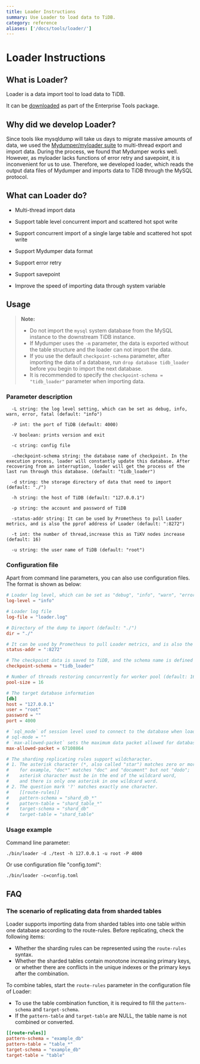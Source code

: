 ```yaml
---
title: Loader Instructions
summary: Use Loader to load data to TiDB.
category: reference
aliases: ['/docs/tools/loader/']
---
```


# Loader Instructions

## What is Loader?

Loader is a data import tool to load data to TiDB.

It can be [downloaded](/v3.1/reference/tools/download.md) as part of the Enterprise Tools package.

## Why did we develop Loader?

Since tools like mysqldump will take us days to migrate massive amounts of data, we used the [Mydumper/myloader suite](https://github.com/maxbube/mydumper) to multi-thread export and import data. During the process, we found that Mydumper works well. However, as myloader lacks functions of error retry and savepoint, it is inconvenient for us to use. Therefore, we developed loader, which reads the output data files of Mydumper and imports data to TiDB through the MySQL protocol.

## What can Loader do?

+ Multi-thread import data

+ Support table level concurrent import and scattered hot spot write

+ Support concurrent import of a single large table and scattered hot spot write

+ Support Mydumper data format

+ Support error retry

+ Support savepoint

+ Improve the speed of importing data through system variable

## Usage

> **Note:**
>
> - Do not import the `mysql` system database from the MySQL instance to the downstream TiDB instance.
> - If Mydumper uses the `-m` parameter, the data is exported without the table structure and the loader can not import the data.
> - If you use the default `checkpoint-schema` parameter, after importing the data of a database, run `drop database tidb_loader` before you begin to import the next database.
> - It is recommended to specify the `checkpoint-schema = "tidb_loader"` parameter when importing data.

### Parameter description

```
  -L string: the log level setting, which can be set as debug, info, warn, error, fatal (default: "info")

  -P int: the port of TiDB (default: 4000)

  -V boolean: prints version and exit

  -c string: config file

  -checkpoint-schema string: the database name of checkpoint. In the execution process, loader will constantly update this database. After recovering from an interruption, loader will get the process of the last run through this database. (default: "tidb_loader")

  -d string: the storage directory of data that need to import (default: "./")

  -h string: the host of TiDB (default: "127.0.0.1")

  -p string: the account and password of TiDB

  -status-addr string: It can be used by Prometheus to pull Loader metrics, and is also the pprof address of Loader (default: ":8272")

  -t int: the number of thread,increase this as TiKV nodes increase (default: 16)

  -u string: the user name of TiDB (default: "root")
```

### Configuration file

Apart from command line parameters, you can also use configuration files. The format is shown as below:

```toml
# Loader log level, which can be set as "debug", "info", "warn", "error" and "fatal" (default: "info")
log-level = "info"

# Loader log file
log-file = "loader.log"

# Directory of the dump to import (default: "./")
dir = "./"

# It can be used by Prometheus to pull Loader metrics, and is also the pprof address of Loader (default: ":8272").
status-addr = ":8272"

# The checkpoint data is saved to TiDB, and the schema name is defined here.
checkpoint-schema = "tidb_loader"

# Number of threads restoring concurrently for worker pool (default: 16). Each worker restore one file at a time.
pool-size = 16

# The target database information
[db]
host = "127.0.0.1"
user = "root"
password = ""
port = 4000

# `sql_mode` of session level used to connect to the database when loading data. If `sql-mode` is not provided or set to "@DownstreamDefault", the global `sql_mode` for downstream is used.
# sql-mode = ""
# `max-allowed-packet` sets the maximum data packet allowed for database connection, which corresponds to the `max_allowed_packet` in system parameters. If it is set to 0, the global `max_allowed_packet` for downstream is used.
max-allowed-packet = 67108864

# The sharding replicating rules support wildcharacter.
# 1. The asterisk character (*, also called "star") matches zero or more characters,
#    for example, "doc*" matches "doc" and "document" but not "dodo";
#    asterisk character must be in the end of the wildcard word,
#    and there is only one asterisk in one wildcard word.
# 2. The question mark '?' matches exactly one character.
#    [[route-rules]]
#    pattern-schema = "shard_db_*"
#    pattern-table = "shard_table_*"
#    target-schema = "shard_db"
#    target-table = "shard_table"
```

### Usage example

Command line parameter:

```
./bin/loader -d ./test -h 127.0.0.1 -u root -P 4000
```

Or use configuration file "config.toml":

```
./bin/loader -c=config.toml
```

## FAQ

### The scenario of replicating data from sharded tables

Loader supports importing data from sharded tables into one table within one database according to the route-rules. Before replicating, check the following items:

- Whether the sharding rules can be represented using the `route-rules` syntax.
- Whether the sharded tables contain monotone increasing primary keys, or whether there are conflicts in the unique indexes or the primary keys after the combination.

To combine tables, start the `route-rules` parameter in the configuration file of Loader:

- To use the table combination function, it is required to fill the `pattern-schema` and `target-schema`.
- If the `pattern-table` and `target-table` are NULL, the table name is not combined or converted.

```toml
[[route-rules]]
pattern-schema = "example_db"
pattern-table = "table_*"
target-schema = "example_db"
target-table = "table"
```
